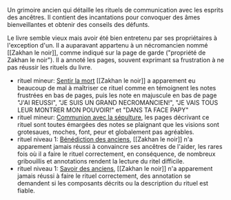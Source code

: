Un grimoire ancien qui détaille les rituels de communication avec les esprits des ancêtres. Il contient des incantations pour convoquer des âmes bienveillantes et obtenir des conseils des défunts.

Le livre semble vieux mais avoir été bien entretenu par ses propriétaires à l'exception d'un. Il a auparavant appartenu à un nécromancien nommé [[Zakhan le noir]], comme indiqué sur la page de garde ("propriété de Zakhan le noir"). Il a annoté les pages, souvent exprimant sa frustration à ne pas réussir les rituels du livre.

- rituel mineur: [Sentir la mort](https://www.dndbeyond.com/homebrew/creations/view?entityTypeId=1118725998&id=2226524) [[Zakhan le noir]] a apparement eu beaucoup de mal à maîtriser ce rituel comme en témoignent les notes frustrées en bas de pages, puis les note en majuscule en bas de page "J'AI REUSSI", "JE SUIS UN GRAND NECROMANCIEN!", "JE VAIS TOUS LEUR MONTRER MON POUVOIR!" et "DANS TA FACE PAPY"
- rituel mineur: [Communion avec la sépulture](https://www.dndbeyond.com/homebrew/creations/view?entityTypeId=1118725998&id=2226533), les pages décrivant ce rituel sont toutes émargées des notes se plaignant que les visions sont grotesaues, moches, font, peur et globalement pas agréables.
- rituel niveau 1: [Bénédiction des anciens](https://www.dndbeyond.com/homebrew/creations/view?entityTypeId=1118725998&id=2228247), [[Zakhan le noir]] n'a apparement jamais réussi à convaincre ses ancêtres de l'aider, les rares fois où il a faire le rituel correctement, en conséquence, de nombreux gribouillis et annotations rendent la lecture du ritel difficile.
- rituel niveau 1: [Savoir des anciens](https://www.dndbeyond.com/homebrew/creations/view?entityTypeId=1118725998&id=2228253), [[Zakhan le noir]] n'a apparement jamais réussi à faire le rituel correctement, des annotation se demandent si les composants décrits ou la description du rituel est fiable.

